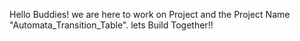 Hello Buddies! we are here to work on Project and the Project Name "Automata_Transition_Table". lets Build Together!!
